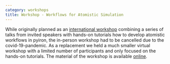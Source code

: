 ```yaml
---
category: workshops
title: Workshop - Workflows for Atomistic Simulation
---
```

While originally planned as an [international workshop](http://potentials.rub.de/) combining a series of talks from invited speakers with hands-on tutorials how to develop atomistic workflows in pyiron, the in-person workshop had to be cancelled due to the covid-19-pandemic. As a replacement we held a much smaller virtual workshop with a limited number of participants and only focused on the hands-on tutorials. The material of the workshop is available [online](https://pyiron.org/pyiron-virtual-workshop-2020/README.html).
